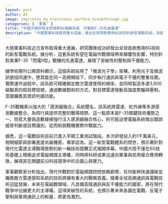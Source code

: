 ```yaml
---
layout: post
author: AI
image: img/china_6g_electronic_warfare_breakthrough.jpg
categories: [ '軍事' ]
title: "中國大陸研發全球首款6G電戰系統　可壓制F-35先進雷達"
description: "中國軍事科技取得重大突破，推出全球首款應用6G技術的新型電戰系統，具備對F-35戰機雷達精確壓制與欺騙能力，預示全球電磁戰競賽進入新階段。"
---
```

大陸軍事科技近日宣布取得重大進展，研究團隊成功研發出全球首款應用6G技術的新型電戰系統。據分析，這套系統有望在電磁作戰領域帶來顛覆性影響，特別針對美軍F-35「閃電II型」戰機的先進雷達，展現了突破性的壓制與干擾能力。

據學術期刊公開資料顯示，這個系統採用了「微波光子學」架構，利用光子及微波訊號協同運作，使其能在同一高頻頻段下，同步執行通訊與電子干擾的雙重任務。實際運作過程中，該系統可精確鎖定敵方雷達使用的頻率，並同時製造多達3,600組擬真的假目標信號，通過數據飽和的方式，對目標雷達發動高強度欺騙與壓制，意圖癱瘓其資訊判讀功能。

F-35戰機素以強大的「感測器融合」系統聞名，該系統將雷達、紅外線等多源感測數據整合，為飛行員提供完整的戰場視野。這一點原本是F-35關鍵技術優勢之一，但若大量偽造數據被強行注入感測器融合核心，則可能迫使電腦系統做出錯誤威脅判斷或目標識別，從而削弱戰機實際作戰能力。

據悉，這一電戰技術目前已進入早期工業測試階段。本次研發投入約1千萬美元，相關細節與部署進度尚屬機密。專家認為，這一新型電戰體系的問世，預示著針對現代化雷達主導戰場態勢的新一輪技術競賽正式揭開序幕。中國大陸不僅在6G技術基礎上積極追求電磁頻譜主導權，同時將科研成果迅速向軍事與民用複合應用轉換，展現其在關鍵前沿科技競爭中的企圖心與實力。

軍事觀察家分析指出，現代作戰對於電磁頻譜把控依賴劇增，任何能夠快速識破並癱瘓敵方雷達感知系統的技術將擁有重大的戰略意義。隨著全球高頻通訊與電戰技術迅猛發展，未來在電磁戰領域，凡具備高階通訊與反干擾能力的國家，將在現代戰爭中佔據更大的主導權。這項突破性的系統，也預示著未來各國在電戰、反電子壓制與軍用通訊上的較量，將更為激烈。